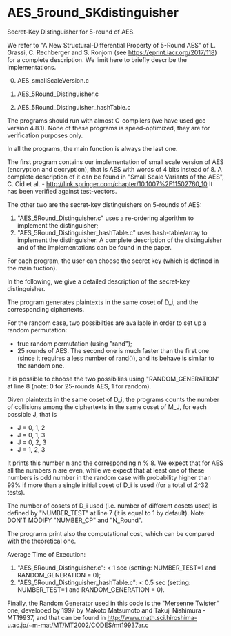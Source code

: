 # AES_5round_SKdistinguisher

Secret-Key Distinguisher for 5-round of AES.

We refer to "A New Structural-Differential Property of 5-Round AES" of L. Grassi, C. Rechberger and S. Ronjom (see https://eprint.iacr.org/2017/118) for a complete description. We limit here to briefly describe the implementations.

0) AES_smallScaleVersion.c

1) AES_5Round_Distinguisher.c

2) AES_5Round_Distinguisher_hashTable.c

The programs should run with almost C-compilers (we have used gcc version 4.8.1). None of these programs is speed-optimized, they are for verification purposes only.

In all the programs, the main function is always the last one.

The first program contains our implementation of small scale version of AES (encryption and decryption), that is AES with words of 4 bits instead of 8. 
A complete description of it can be found in "Small Scale Variants of the AES", C. Cid et al. - http://link.springer.com/chapter/10.1007%2F11502760_10 
It has been verified against test-vectors.

The other two are the secret-key distinguishers on 5-rounds of AES:
1) "AES_5Round_Distinguisher.c" uses a re-ordering algorithm to implement the distinguisher;
2) "AES_5Round_Distinguisher_hashTable.c" uses hash-table/array to implement the distinguisher.
A complete description of the distinguisher and of the implementations can be found in the paper.

For each program, the user can choose the secret key (which is defined in the main fuction). 

In the following, we give a detailed description of the secret-key distinguisher.

The program generates plaintexts in the same coset of D_i, and the corresponding ciphertexts.

For the random case, two possibilties are available in order to set up a random permutation:
- true random permutation (using "rand");
- 25 rounds of AES.
The second one is much faster than the first one (since it requires a less number of rand()), and its behave is similar to the random one.

It is possible to choose the two possibilies using "RANDOM_GENERATION" at line 8 (note: 0 for 25-rounds AES, 1 for random).

Given plaintexts in the same coset of D_i, the programs counts the number of collisions among the ciphertexts in the same coset of M_J, for each possible J, that is
- J = 0, 1, 2
- J = 0, 1, 3
- J = 0, 2, 3
- J = 1, 2, 3

It prints this number n and the corresponding n % 8.
We expect that for AES all the numbers n are even, while we expect that at least one of these numbers is odd number in the random case with probability higher than 99% if more than a single initial coset of D_i is used (for a total of 2^32 tests).

The number of cosets of D_i used (i.e. number of different cosets used) is defined by "NUMBER_TEST" at line 7 (it is equal to 1 by default).
Note: DON'T MODIFY "NUMBER_CP" and "N_Round".

The programs print also the computational cost, which can be compared with the theoretical one.

Average Time of Execution:
1) "AES_5Round_Distinguisher.c": < 1 sec (setting: NUMBER_TEST=1 and RANDOM_GENERATION = 0);
2) "AES_5Round_Distinguisher_hashTable.c": < 0.5 sec (setting: NUMBER_TEST=1 and RANDOM_GENERATION = 0).

Finally, the Random Generator used in this code is the "Mersenne Twister" one, developed by 1997 by Makoto Matsumoto
and Takuji Nishimura - MT19937, and that can be found in http://www.math.sci.hiroshima-u.ac.jp/~m-mat/MT/MT2002/CODES/mt19937ar.c

